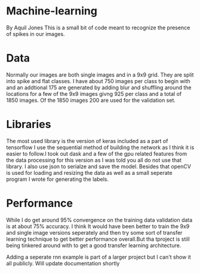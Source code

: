 # Machine-learning
By Aquil Jones
 This is a small bit of code meant to recognize the presence of spikes in our images.
 
 # Data
 
Normally our images are both single images and in a 9x9 grid. They are split into spike and flat classes. I have about 750 images per class to begin with    and an addtional 175 are generated  by adding blur and shuffling around the locations for a few of the 9x9 images givng 925 per class and a total of 1850  images. Of the 1850 images 200 are used for the validation set.
 
 # Libraries
 
The most used library is the version of keras included as a part of tensorflow  I use the sequential method of building the network as I think it is easier to  follow.I took out dask and a few of the gpu related features from the data processing for this version as I was told you all do not use that library. I also use json to serialze and save the model. Besides that openCV is used for loading and resizing the data as well as a small seperate program I wrote for generating the labels.
 
 # Performance

While I do get around 95% convergence on the training data validation data is at about 75% accuracy. I think It would have been better to train the 9x9 and single image versions seperately and then try some sort of transfer learning technique to get better performance overall.But tha tproject is still being tinkered around with to get a good transfer learning architecture.
 
Adding a seperate rnn example is part of a larger project but I can't show it all publicly. Will update documentation shortly

